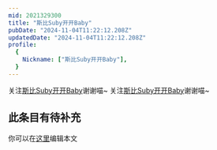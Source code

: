 ```yaml
---
mid: 2021329300
title: "斯比Suby开开Baby"
pubDate: "2024-11-04T11:22:12.208Z"
updatedDate: "2024-11-04T11:22:12.208Z"
profile:
  {
    Nickname: ["斯比Suby开开Baby"],
  }
---
```


关注[斯比Suby开开Baby](https://space.bilibili.com/2021329300)谢谢喵~ 关注[斯比Suby开开Baby](https://space.bilibili.com/2021329300)谢谢喵~

## 此条目有待补充
你可以在[这里](https://github.com/Yuhanawa/VTuber.ICU-Content/edit/master/v/斯比Suby开开Baby/index.md)编辑本文
